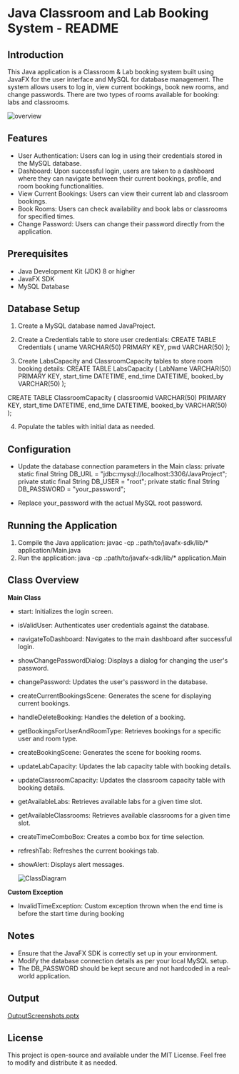  # Java Classroom and Lab Booking System - README

## Introduction

This Java application is a Classroom & Lab booking system built using JavaFX for the user interface and MySQL for database management. The system allows users to log in, view current bookings, book new rooms, and change passwords. There are two types of rooms available for booking: labs and classrooms.

![overview](https://github.com/DhwaniBhavankarKarthikeyan/BookIT_Java-Classroom-Lab-Booking/assets/116158619/cb6d3910-08a5-47a8-9aa3-d453d11609ee)

## Features

* User Authentication: Users can log in using their credentials stored in the MySQL database.
* Dashboard: Upon successful login, users are taken to a dashboard where they can navigate between their current bookings, profile, and room booking functionalities.
* View Current Bookings: Users can view their current lab and classroom bookings.
* Book Rooms: Users can check availability and book labs or classrooms for specified times.
* Change Password: Users can change their password directly from the application.

## Prerequisites
* Java Development Kit (JDK) 8 or higher
* JavaFX SDK
* MySQL Database

## Database Setup
1. Create a MySQL database named JavaProject.

2. Create a Credentials table to store user credentials:
     CREATE TABLE Credentials (
      uname VARCHAR(50) PRIMARY KEY,
      pwd VARCHAR(50)
  );
   
3. Create LabsCapacity and ClassroomCapacity tables to store room booking details:
     CREATE TABLE LabsCapacity (
      LabName VARCHAR(50) PRIMARY KEY,
      start_time DATETIME,
      end_time DATETIME,
      booked_by VARCHAR(50)
  );
  
  CREATE TABLE ClassroomCapacity (
      classroomid VARCHAR(50) PRIMARY KEY,
      start_time DATETIME,
      end_time DATETIME,
      booked_by VARCHAR(50)
  );

4. Populate the tables with initial data as needed.

## Configuration
* Update the database connection parameters in the Main class:
  private static final String DB_URL = "jdbc:mysql://localhost:3306/JavaProject";
  private static final String DB_USER = "root";
  private static final String DB_PASSWORD = "your_password";

* Replace your_password with the actual MySQL root password.

## Running the Application
1. Compile the Java application: javac -cp .:path/to/javafx-sdk/lib/* application/Main.java
2. Run the application: java -cp .:path/to/javafx-sdk/lib/* application.Main

## Class Overview

**Main Class**
* start: Initializes the login screen.
* isValidUser: Authenticates user credentials against the database.
* navigateToDashboard: Navigates to the main dashboard after successful login.
* showChangePasswordDialog: Displays a dialog for changing the user's password.
* changePassword: Updates the user's password in the database.
* createCurrentBookingsScene: Generates the scene for displaying current bookings.
* handleDeleteBooking: Handles the deletion of a booking.
* getBookingsForUserAndRoomType: Retrieves bookings for a specific user and room type.
* createBookingScene: Generates the scene for booking rooms.
* updateLabCapacity: Updates the lab capacity table with booking details.
* updateClassroomCapacity: Updates the classroom capacity table with booking details.
* getAvailableLabs: Retrieves available labs for a given time slot.
* getAvailableClassrooms: Retrieves available classrooms for a given time slot.
* createTimeComboBox: Creates a combo box for time selection.
* refreshTab: Refreshes the current bookings tab.
* showAlert: Displays alert messages.

  ![ClassDiagram](https://github.com/DhwaniBhavankarKarthikeyan/BookIT_Java-Classroom-Lab-Booking/assets/116158619/d8f58286-9b47-4642-b755-4910a75696cf)

**Custom Exception**
* InvalidTimeException: Custom exception thrown when the end time is before the start time during booking

## Notes
* Ensure that the JavaFX SDK is correctly set up in your environment.
* Modify the database connection details as per your local MySQL setup.
* The DB_PASSWORD should be kept secure and not hardcoded in a real-world application.

## Output

[OutputScreenshots.pptx](https://github.com/DhwaniBhavankarKarthikeyan/BookIT_Java-Classroom-Lab-Booking/files/15317078/OutputScreenshots.pptx)

## License
This project is open-source and available under the MIT License. Feel free to modify and distribute it as needed.
